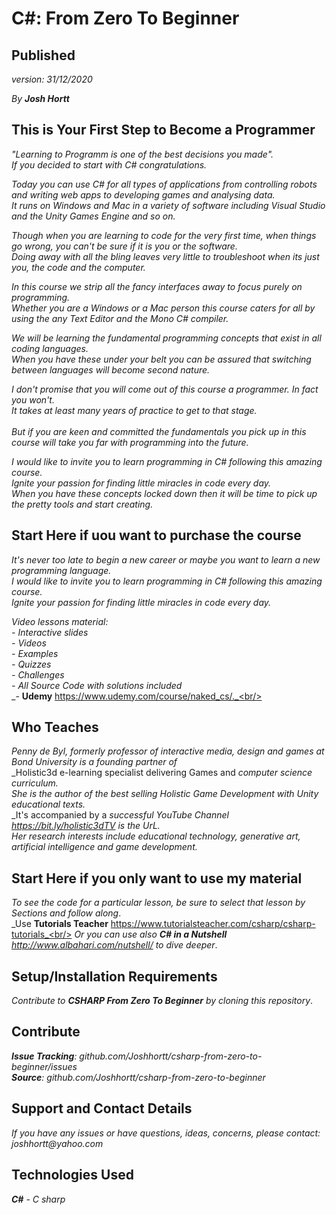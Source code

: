 # C#: From Zero To Beginner 

## Published
_version: 31/12/2020_<br/>

_By **Josh Hortt**_

## This is Your First Step to Become a Programmer

_"Learning to Programm is one of the best decisions you made"._<br/>
_If you decided to start with C# congratulations._<br/> 

_Today you can use C# for all types of applications from controlling robots and writing web apps to developing games and analysing data._<br/>
_It runs on Windows and Mac in a variety of software including Visual Studio and the Unity Games Engine and so on._<br/>

_Though when you are learning to code for the very first time, when things go wrong, you can't be sure if it is you or the software._<br/>
_Doing away with all the bling leaves very little to troubleshoot when its just you, the code and the computer._<br/>

_In this course we strip all the fancy interfaces away to focus purely on programming._<br/>
_Whether you are a Windows or a Mac person this course caters for all by using the any Text Editor and the Mono C# compiler._<br/>

_We will be learning the fundamental programming concepts that exist in all coding languages._<br/> 
_When you have these under your belt you can be assured that switching between languages will become second nature._<br/>

_I don't promise that you will come out of this course a programmer.  In fact you won't._<br/> 
_It takes at least many years of practice to get to that stage._<br/>  
_But if you are keen and committed the fundamentals you pick up in this course will take you far with programming into the future._<br/>

_I would like to invite you to learn programming in C# following this amazing course._<br/>
_Ignite your passion for finding little miracles in code every day._<br/>
_When you have these concepts locked down then it will be time to pick up the pretty tools and start creating._

## Start Here if uou want to purchase the course
_It's never too late to begin a new career or maybe you want to learn a new programming language._<br/>
_I would like to invite you to learn programming in C# following this amazing course._<br/> 
_Ignite your passion for finding little miracles in code every day._<br/>

_Video lessons material:_<br/>
_- Interactive slides_<br/>
_- Videos_<br/>
_- Examples_<br/>
_- Quizzes_<br/>
_- Challenges_<br/>
_- All Source Code with solutions included_<br/> 
_- **Udemy** https://www.udemy.com/course/naked_cs/._<br/> 

## Who Teaches
_Penny de Byl, formerly professor of interactive media, design and games at Bond University is a founding partner of_<br/> 
_Holistic3d e-learning specialist delivering Games and _computer science curriculum._<br/> 
_She is the author of the best selling Holistic Game Development with Unity educational texts._<br/>
_It's accompanied by a _successful YouTube Channel https://bit.ly/holistic3dTV is the UrL._<br/>
_Her research interests include educational technology, generative art, artificial intelligence and game development._<br/> 

## Start Here if you only want to use my material
_To see the code for a particular lesson, be sure to select that lesson by Sections and follow along_.<br/>
_Use **Tutorials Teacher** https://www.tutorialsteacher.com/csharp/csharp-tutorials_<br/>
_Or you can use also **C# in a Nutshell** http://www.albahari.com/nutshell/ to dive deeper_.

## Setup/Installation Requirements

_Contribute to **CSHARP From Zero To Beginner** by cloning this repository_.

## Contribute

_**Issue Tracking**: github.com/Joshhortt/csharp-from-zero-to-beginner/issues_<br/>
_**Source**: github.com/Joshhortt/csharp-from-zero-to-beginner_

## Support and Contact Details

_If you have any issues or have questions, ideas, concerns, please contact: joshhortt@yahoo.com_

## Technologies Used

_**C#** - C sharp_<br/>

